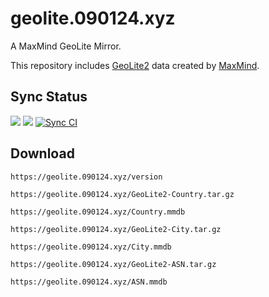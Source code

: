 # geolite.090124.xyz

A MaxMind GeoLite Mirror.

This repository includes [GeoLite2](https://dev.maxmind.com/geoip/geoip2/geolite2/) data created by [MaxMind](https://www.maxmind.com).

## Sync Status

![](https://img.shields.io/badge/Version-20250110-2f8bff.svg)
![](https://img.shields.io/badge/Last%20Sync-2025--01--13%2008%3A54%3A26-blue.svg)
[![Sync CI](https://github.com/ffha/geolite-mirror/actions/workflows/sync.yml/badge.svg)](https://github.com/ffha/geolite-mirror/actions/workflows/sync.yml)


## Download

``` plain
https://geolite.090124.xyz/version
```

``` plain
https://geolite.090124.xyz/GeoLite2-Country.tar.gz
```

``` plain
https://geolite.090124.xyz/Country.mmdb
```
``` plain
https://geolite.090124.xyz/GeoLite2-City.tar.gz
```

``` plain
https://geolite.090124.xyz/City.mmdb
```
``` plain
https://geolite.090124.xyz/GeoLite2-ASN.tar.gz
```
``` plain
https://geolite.090124.xyz/ASN.mmdb
```


